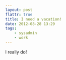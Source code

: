 ```yaml
---
layout: post
flattr: true
title: I need a vacation!
date: 2012-08-28 13:29
tags:
    - sysadmin
    - work
---
```


I really do!
